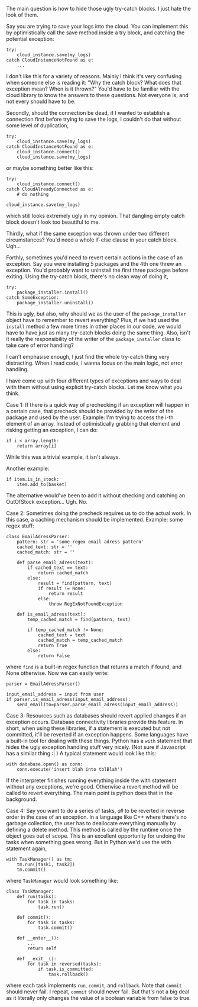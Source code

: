 The main question is how to hide those ugly try-catch blocks.
I just hate the look of them.

Say you are trying to save your logs into the cloud.
You can implement this by optimistically call the save method inside a try block, and catching the potential exception:
```
try:
    cloud_instance.save(my_logs)
catch CloudInstanceNotFound as e:
    ...
```
I don't like this for a variety of reasons.
Mainly I think it's very confusing when someone else is reading it: "Why the catch block? What does that exception mean? When is it thrown?"
You'd have to be familiar with the cloud library to know the answers to these questions.
Not everyone is, and not every should have to be.

Secondly, should the connection be dead, if I wanted to establish a connection first before trying to save the logs, I couldn't do that without some level of duplication,
```
try:
    cloud_instance.save(my_logs)
catch CloudInstanceNotFound as e:
    cloud_instance.connect()
    cloud_instance.save(my_logs)
```
or maybe something better like this:
```
try:
    cloud_instance.connect()
catch CloudAlreadyConnected as e:
    # do nothing

cloud_instance.save(my_logs)
```
which still looks extremely ugly in my opinion.
That dangling empty catch block doesn't look too beautiful to me.

Thirdly, what if the same exception was thrown under two different circumstances?
You'd need a whole if-else clause in your catch block. Ugh...

Forthly, sometimes you'd need to revert certain actions in the case of an exception.
Say you were installing 5 packages and the 4th one threw an exception.
You'd probably want to uninstall the first three packages before exiting.
Using the try-catch block, there's no clean way of doing it,
```
try:
    package_installer.install()
catch SomeException:
    package_installer.uninstall()
```
This is ugly, but also, why should we as the user of the `package_installer` object have to remember to revert everything?
Plus, if we had used the `install` method a few more times in other places in our code, we would have to have just as many try-catch blocks doing the same thing.
Also, isn't it really the responsibility of the writer of the `package_installer` class to take care of error handling?

I can't emphasise enough, I just find the whole try-catch thing very distracting.
When I read code, I wanna focus on the main logic, not error handling.



I have come up with four different types of exceptions and ways to deal with them without using explicit try-catch blocks.
Let me know what you think.


Case 1:
If there is a quick way of prechecking if an exception will happen in a certain case, that precheck should be provided by the writer of the package and used by the user.
Example: I'm trying to access the i-th element of an array.
Instead of optimistically grabbing that element and risking getting an exception, I can do:
```
if i < array.length:
    return array[i]
```
While this was a trivial example, it isn't always.

Another example:
```
if item.is_in_stock:
    item.add_to(basket)
```
The alternative would've been to add it without checking and catching an OutOfStock exception... Ugh. No.


Case 2:
Sometimes doing the precheck requires us to do the actual work.
In this case, a caching mechanism should be implemented.
Example: some regex stuff:
```
class EmailAdressParser:
    pattern: str = 'some regex email adress pattern'
    cached_text: str = ''
    cached_match: str = ''

    def parse_email_adress(text):
        if cached_text == text:
            return cached_match
        else:
            result = find(pattern, text)
            if result != None:
                return result
            else:
                throw RegExNotFoundException

    def is_email_adress(text):
        temp_cached_match = find(pattern, text)

        if temp_cached_match != None:
            cached_text = text
            cached_match = temp_cached_match
            return True
        else:
            return False
```
where `find` is a built-in regex function that returns a match if found, and None otherwise.
Now we can easily write:
```
parser = EmailAdressParser()

input_email_address = input from user
if parser.is_email_adress(input_email_address):
    send_email(to=parser.parse_email_adress(input_email_address))
```


Case 3:
Resources such as databases should revert applied changes if an exception occurs.
Database connectivity libraries provide this feature.
In short, when using these libraries, if a statement is executed but not committed, it'll be reverted if an exception happens.
Some languages have a built-in tool for dealing with these things.
Python has a `with` statement that hides the ugly exception handling stuff very nicely. (Not sure if Javascript has a similar thing :| )
A typical statement would look like this:
```
with database.open() as conn:
    conn.execute('insert blah into tblBlah')
```
If the interpreter finishes running everything inside the with statement without any exceptions, we're good.
Otherwise a revert method will be called to revert everything.
The main point is python does that in the background.


Case 4:
Say you want to do a series of tasks, _all_ to be reverted in reverse order in the case of an exception.
In a language like C++ where there's no garbage collection, the user has to deallocate everything manually by defining a delete method.
This method is called by the runtime once the object goes out of scope.
This is an excellent opportunity for undoing the tasks when something goes wrong.
But in Python we'd use the with statement again,
```
with TaskManager() as tm:
    tm.run([task1, task2])
    tm.commit()
```
where `TaskManager` would look something like:
```
class TaskManager:
    def run(tasks):
        for task in tasks:
            task.run()

    def commit():
        for task in tasks:
            task.commit()

    def __enter__():
        ...
        return self

    def __exit__():
        for task in reversed(tasks):
            if task.is_committed:
                task.rollback()
```
where each task implements `run`, `commit`, and `rollback`.
Note that `commit` should never fail.
I repeat, `commit` should never fail.
But that's not a big deal as it literally only changes the value of a boolean variable from false to true.

